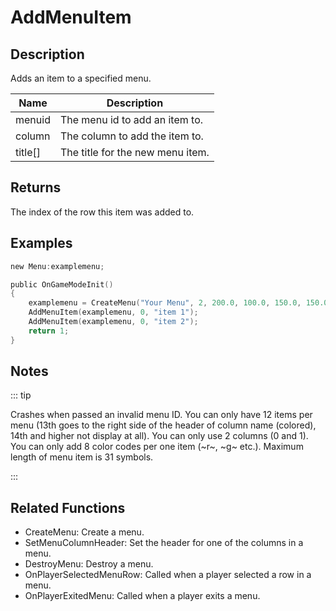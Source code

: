 # AddMenuItem

## Description

Adds an item to a specified menu.

| Name    | Description                      |
| ------- | -------------------------------- |
| menuid  | The menu id to add an item to.   |
| column  | The column to add the item to.   |
| title[] | The title for the new menu item. |

## Returns

The index of the row this item was added to.

## Examples

```c
new Menu:examplemenu;

public OnGameModeInit()
{
    examplemenu = CreateMenu("Your Menu", 2, 200.0, 100.0, 150.0, 150.0);
    AddMenuItem(examplemenu, 0, "item 1");
    AddMenuItem(examplemenu, 0, "item 2");
    return 1;
}
```

## Notes

::: tip

Crashes when passed an invalid menu ID.
You can only have 12 items per menu (13th goes to the right side of the header of column name (colored), 14th and higher not display at all).
You can only use 2 columns (0 and 1).
You can only add 8 color codes per one item (~r~, ~g~ etc.).
Maximum length of menu item is 31 symbols.

:::

## Related Functions

- CreateMenu: Create a menu.
- SetMenuColumnHeader: Set the header for one of the columns in a menu.
- DestroyMenu: Destroy a menu.
- OnPlayerSelectedMenuRow: Called when a player selected a row in a menu.
- OnPlayerExitedMenu: Called when a player exits a menu.
